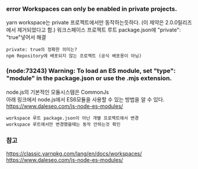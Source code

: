 ### error Workspaces can only be enabled in private projects.  
yarn workspace는 private 프로젝트에서만 동작하는듯하다. (이 제약은 2.0.0릴리즈에서 제거되었다고 함.)
워크스페이스 프로젝트 루트 package.json에 "private": "true"넣어서 해결 

```
private: true의 정확한 의미는?  
npm Repository에 배포되지 않는 프로젝트 (공식 배포용이 아님)
```

### (node:73243) Warning: To load an ES module, set "type": "module" in the package.json or use the .mjs extension.
node.js의 기본적인 모듈시스템은 CommonJs  
아래 링크에서 node.js에서 ES6모듈을 사용할 수 있는 방법을 알 수 있다.
https://www.daleseo.com/js-node-es-modules/
  
```
workspace 루트 package.json이 아닌 개별 프로젝트에서 변경  
workspace 루트에서만 변경했을때는 동작 안하는것 확인
```

### 참고
https://classic.yarnpkg.com/lang/en/docs/workspaces/  
https://www.daleseo.com/js-node-es-modules/  